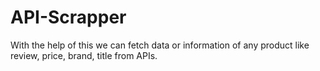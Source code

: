 # API-Scrapper
 With the help of this we can fetch data or information of any product like review, price,  brand, title from APIs.
